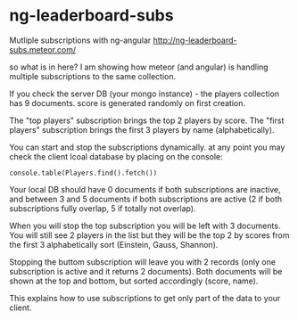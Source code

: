 # ng-leaderboard-subs
Mutliple subscriptions with ng-angular http://ng-leaderboard-subs.meteor.com/

so what is in here? 
I am showing how meteor (and angular) is handling multiple subscriptions to the same collection. 

If you check the server DB (your mongo instance) - the players collection has 9 documents.  score is generated randomly on first creation. 

The "top players" subscription brings the top 2 players by score. 
The "first players" subscription brings the first 3 players by name (alphabetically). 

You can start and stop the subscriptions dynamically. at any point you may check the client lcoal database by placing on the console: 
```
console.table(Players.find().fetch())
```

Your local DB should have 0 documents if both subscriptions are inactive, and between 3 and 5 documents if both subscriptions are active (2 if both subscriptions fully overlap, 5 if totally not overlap). 

When you will stop the top subscription you will be left with 3 documents. 
You will still see 2 players in the list but they will be the top 2 by scores from the first 3 alphabetically sort (Einstein, Gauss, Shannon).

Stopping the buttom subscription will leave you with 2 records (only one subscription is active and it returns 2 documents). Both documents will be shown at the top and bottom, but sorted accordingly (score, name).  

This explains how to use subscriptions to get only part of the data to your client. 
